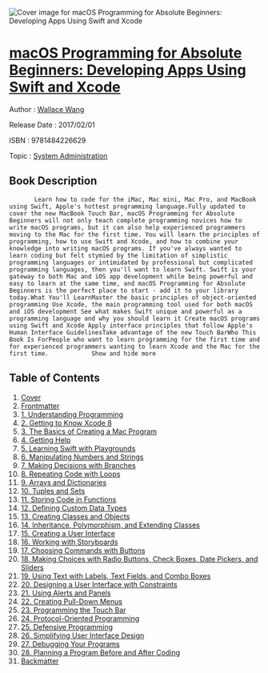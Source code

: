 ![Cover image for macOS Programming for Absolute Beginners: Developing Apps Using Swift and Xcode](https://imgdetail.ebookreading.net/cover/cover/20200215/EB9781484226629.jpg)

[macOS Programming for Absolute Beginners: Developing Apps Using Swift and Xcode](https://ebookreading.net/view/book/macOS+Programming+for+Absolute+Beginners%3A+Developing+Apps+Using+Swift+and+Xcode-EB9781484226629_1.html "macOS Programming for Absolute Beginners: Developing Apps Using Swift and Xcode")
====================================================================================================================

Author : [Wallace Wang](https://ebookreading.net/search/author/Wallace+Wang)

Release Date : 2017/02/01

ISBN : 9781484226629

Topic : [System Administration](https://ebookreading.net/search/category/system-administration)

Book Description
-----------------

           Learn how to code for the iMac, Mac mini, Mac Pro, and MacBook using Swift, Apple's hottest programming language.Fully updated to cover the new MacBook Touch Bar, macOS Programming for Absolute Beginners will not only teach complete programming novices how to write macOS programs, but it can also help experienced programmers moving to the Mac for the first time. You will learn the principles of programming, how to use Swift and Xcode, and how to combine your knowledge into writing macOS programs. If you've always wanted to learn coding but felt stymied by the limitation of simplistic programming languages or intimidated by professional but complicated programming languages, then you'll want to learn Swift. Swift is your gateway to both Mac and iOS app development while being powerful and easy to learn at the same time, and macOS Programming for Absolute Beginners is the perfect place to start - add it to your library today.What You'll LearnMaster the basic principles of object-oriented programming Use Xcode, the main programming tool used for both macOS and iOS development See what makes Swift unique and powerful as a programming language and why you should learn it Create macOS programs using Swift and Xcode Apply interface principles that follow Apple's Human Interface GuidelinesTake advantage of the new Touch BarWho This Book Is ForPeople who want to learn programming for the first time and for experienced programmers wanting to learn Xcode and the Mac for the first time.            Show and hide more                
Table of Contents
-----------------

1. [Cover](https://ebookreading.net/view/book/macOS+Programming+for+Absolute+Beginners%3A+Developing+Apps+Using+Swift+and+Xcode-EB9781484226629_1.html)
1. [Frontmatter](https://ebookreading.net/view/book/macOS+Programming+for+Absolute+Beginners%3A+Developing+Apps+Using+Swift+and+Xcode-EB9781484226629_2.html)
1. [1. Understanding Programming](https://ebookreading.net/view/book/macOS+Programming+for+Absolute+Beginners%3A+Developing+Apps+Using+Swift+and+Xcode-EB9781484226629_3.html)
1. [2. Getting to Know Xcode 8](https://ebookreading.net/view/book/macOS+Programming+for+Absolute+Beginners%3A+Developing+Apps+Using+Swift+and+Xcode-EB9781484226629_4.html)
1. [3. The Basics of Creating a Mac Program](https://ebookreading.net/view/book/macOS+Programming+for+Absolute+Beginners%3A+Developing+Apps+Using+Swift+and+Xcode-EB9781484226629_5.html)
1. [4. Getting Help](https://ebookreading.net/view/book/macOS+Programming+for+Absolute+Beginners%3A+Developing+Apps+Using+Swift+and+Xcode-EB9781484226629_6.html)
1. [5. Learning Swift with Playgrounds](https://ebookreading.net/view/book/macOS+Programming+for+Absolute+Beginners%3A+Developing+Apps+Using+Swift+and+Xcode-EB9781484226629_7.html)
1. [6. Manipulating Numbers and Strings](https://ebookreading.net/view/book/macOS+Programming+for+Absolute+Beginners%3A+Developing+Apps+Using+Swift+and+Xcode-EB9781484226629_8.html)
1. [7. Making Decisions with Branches](https://ebookreading.net/view/book/macOS+Programming+for+Absolute+Beginners%3A+Developing+Apps+Using+Swift+and+Xcode-EB9781484226629_9.html)
1. [8. Repeating Code with Loops](https://ebookreading.net/view/book/macOS+Programming+for+Absolute+Beginners%3A+Developing+Apps+Using+Swift+and+Xcode-EB9781484226629_10.html)
1. [9. Arrays and Dictionaries](https://ebookreading.net/view/book/macOS+Programming+for+Absolute+Beginners%3A+Developing+Apps+Using+Swift+and+Xcode-EB9781484226629_11.html)
1. [10. Tuples and Sets](https://ebookreading.net/view/book/macOS+Programming+for+Absolute+Beginners%3A+Developing+Apps+Using+Swift+and+Xcode-EB9781484226629_12.html)
1. [11. Storing Code in Functions](https://ebookreading.net/view/book/macOS+Programming+for+Absolute+Beginners%3A+Developing+Apps+Using+Swift+and+Xcode-EB9781484226629_13.html)
1. [12. Defining Custom Data Types](https://ebookreading.net/view/book/macOS+Programming+for+Absolute+Beginners%3A+Developing+Apps+Using+Swift+and+Xcode-EB9781484226629_14.html)
1. [13. Creating Classes and Objects](https://ebookreading.net/view/book/macOS+Programming+for+Absolute+Beginners%3A+Developing+Apps+Using+Swift+and+Xcode-EB9781484226629_15.html)
1. [14. Inheritance, Polymorphism, and Extending Classes](https://ebookreading.net/view/book/macOS+Programming+for+Absolute+Beginners%3A+Developing+Apps+Using+Swift+and+Xcode-EB9781484226629_16.html)
1. [15. Creating a User Interface](https://ebookreading.net/view/book/macOS+Programming+for+Absolute+Beginners%3A+Developing+Apps+Using+Swift+and+Xcode-EB9781484226629_17.html)
1. [16. Working with Storyboards](https://ebookreading.net/view/book/macOS+Programming+for+Absolute+Beginners%3A+Developing+Apps+Using+Swift+and+Xcode-EB9781484226629_18.html)
1. [17. Choosing Commands with Buttons](https://ebookreading.net/view/book/macOS+Programming+for+Absolute+Beginners%3A+Developing+Apps+Using+Swift+and+Xcode-EB9781484226629_19.html)
1. [18. Making Choices with Radio Buttons, Check Boxes, Date Pickers, and Sliders](https://ebookreading.net/view/book/macOS+Programming+for+Absolute+Beginners%3A+Developing+Apps+Using+Swift+and+Xcode-EB9781484226629_20.html)
1. [19. Using Text with Labels, Text Fields, and Combo Boxes](https://ebookreading.net/view/book/macOS+Programming+for+Absolute+Beginners%3A+Developing+Apps+Using+Swift+and+Xcode-EB9781484226629_21.html)
1. [20. Designing a User Interface with Constraints](https://ebookreading.net/view/book/macOS+Programming+for+Absolute+Beginners%3A+Developing+Apps+Using+Swift+and+Xcode-EB9781484226629_22.html)
1. [21. Using Alerts and Panels](https://ebookreading.net/view/book/macOS+Programming+for+Absolute+Beginners%3A+Developing+Apps+Using+Swift+and+Xcode-EB9781484226629_23.html)
1. [22. Creating Pull-Down Menus](https://ebookreading.net/view/book/macOS+Programming+for+Absolute+Beginners%3A+Developing+Apps+Using+Swift+and+Xcode-EB9781484226629_24.html)
1. [23. Programming the Touch Bar](https://ebookreading.net/view/book/macOS+Programming+for+Absolute+Beginners%3A+Developing+Apps+Using+Swift+and+Xcode-EB9781484226629_25.html)
1. [24. Protocol-Oriented Programming](https://ebookreading.net/view/book/macOS+Programming+for+Absolute+Beginners%3A+Developing+Apps+Using+Swift+and+Xcode-EB9781484226629_26.html)
1. [25. Defensive Programming](https://ebookreading.net/view/book/macOS+Programming+for+Absolute+Beginners%3A+Developing+Apps+Using+Swift+and+Xcode-EB9781484226629_27.html)
1. [26. Simplifying User Interface Design](https://ebookreading.net/view/book/macOS+Programming+for+Absolute+Beginners%3A+Developing+Apps+Using+Swift+and+Xcode-EB9781484226629_28.html)
1. [27. Debugging Your Programs](https://ebookreading.net/view/book/macOS+Programming+for+Absolute+Beginners%3A+Developing+Apps+Using+Swift+and+Xcode-EB9781484226629_29.html)
1. [28. Planning a Program Before and After Coding](https://ebookreading.net/view/book/macOS+Programming+for+Absolute+Beginners%3A+Developing+Apps+Using+Swift+and+Xcode-EB9781484226629_30.html)
1. [Backmatter](https://ebookreading.net/view/book/macOS+Programming+for+Absolute+Beginners%3A+Developing+Apps+Using+Swift+and+Xcode-EB9781484226629_31.html)
